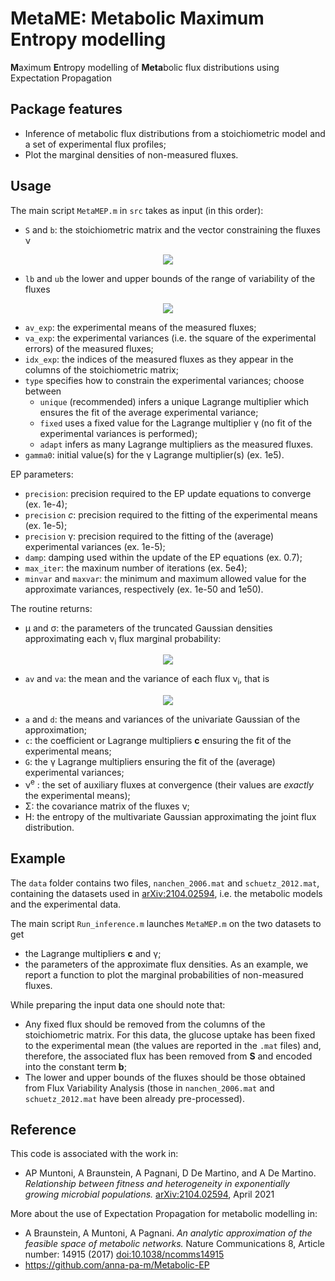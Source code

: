 # MetaME: Metabolic Maximum Entropy modelling 
**M**aximum **E**ntropy modelling of **Meta**bolic flux distributions using Expectation Propagation

## Package features
+ Inference of metabolic flux distributions from a stoichiometric model and a set of experimental flux profiles;
+ Plot the marginal densities of non-measured fluxes.


## Usage
The main script `MetaMEP.m` in `src` takes as input (in this order):
- `S` and `b`: the stoichiometric matrix and the vector constraining the fluxes &nu;

<!-- $$\begin{align}
\mathbf{S}\boldsymbol{v} = \boldsymbol{b}
\end{align}$$ --> 

<div align="center"><img style="background: transparent;" src="https://render.githubusercontent.com/render/math?math=%5Cmathbf%7BS%7D%5Cboldsymbol%7Bv%7D%20%3D%20%5Cboldsymbol%7Bb%7D"></div>

- `lb` and `ub` the lower and upper bounds of the range of variability of the fluxes

<!-- $$\begin{align}
lb\left(i\right) < v_{i} < ub\left(i\right)
\end{align}$$ --> 

<div align="center"><img style="background: transparent;" src="https://render.githubusercontent.com/render/math?math=lb%5Cleft(i%5Cright)%20%3C%20v_%7Bi%7D%20%3C%20ub%5Cleft(i%5Cright)"></div>

- `av_exp`: the experimental means of the measured fluxes;
- `va_exp`: the experimental variances (i.e. the square of the experimental errors) of the measured fluxes;
- `idx_exp`: the indices of the measured fluxes as they appear in the columns of the stoichiometric matrix;
- `type` specifies how to constrain the experimental variances; choose between 
    - `unique` (recommended) infers a unique Lagrange multiplier which ensures the fit of the average experimental variance;
    - `fixed` uses a fixed value for the Lagrange multiplier &gamma;  (no fit of the experimental variances is performed);
    - `adapt` infers as many Lagrange multipliers as the measured fluxes.
- `gamma0`: initial value(s) for the &gamma; Lagrange multiplier(s) (ex. 1e5).

EP parameters: 
- `precision`: precision required to the EP update equations to converge (ex. 1e-4);
- `precision` *c*: precision required to the fitting of the experimental means (ex. 1e-5);
- `precision` &gamma;: precision required to the fitting of the (average) experimental variances (ex. 1e-5);
- `damp`: damping used within the update of the EP equations (ex. 0.7);
- `max_iter`: the maxinum number of iterations (ex. 5e4);
- `minvar` and `maxvar`: the minimum and maximum allowed value for the approximate variances, respectively (ex. 1e-50 and 1e50).

The routine returns:
+ &mu; and &sigma;: the parameters of the truncated Gaussian densities approximating each &nu;<sub>i</sub> flux marginal probability:
<!-- $$\begin{align}
P\left(\nu_{i}\right)=\frac{1}{Z}e^{-\frac{1}{2\sigma_{i}}\left(\nu_{i} - \mu_{i}\right)^{2}}\mathbb{I}\left[lb\left(i\right) < \nu_{i} < ub\left(i\right)\right]
\end{align}$$ --> 

<div align="center"><img style="background: transparent;" src="https://render.githubusercontent.com/render/math?math=P%5Cleft(%5Cnu_%7Bi%7D%5Cright)%3D%5Cfrac%7B1%7D%7BZ%7De%5E%7B-%5Cfrac%7B1%7D%7B2%5Csigma_%7Bi%7D%7D%5Cleft(%5Cnu_%7Bi%7D%20-%20%5Cmu_%7Bi%7D%5Cright)%5E%7B2%7D%7D%5Cmathbb%7BI%7D%5Cleft%5Blb%5Cleft(i%5Cright)%20%3C%20%5Cnu_%7Bi%7D%20%3C%20ub%5Cleft(i%5Cright)%5Cright%5D"></div>

+ `av` and `va`: the mean and the variance of each flux &nu;<sub>i</sub>, that is
<!-- $$\begin{align}
<\nu_{i}>_{P}\qquad<\nu_{i}^{2}>_{P}-<\nu_{i}>_{P}^{2}
\end{align}$$ --> 

<div align="center"><img style="background: transparent;" src="https://render.githubusercontent.com/render/math?math=%3C%5Cnu_%7Bi%7D%3E_%7BP%7D%5Cqquad%3C%5Cnu_%7Bi%7D%5E%7B2%7D%3E_%7BP%7D-%3C%5Cnu_%7Bi%7D%3E_%7BP%7D%5E%7B2%7D"></div>

+ `a` and `d`: the means and variances of the univariate Gaussian of the approximation;
+ `c`: the coefficient or Lagrange multipliers **c** ensuring the fit of the experimental means;
+ `G`: the &gamma; Lagrange multipliers ensuring the fit of the (average) experimental variances;
+ &nu;<sup>e</sup> : the set of auxiliary fluxes at convergence (their values are *exactly* the experimental means);
+ &Sigma;: the covariance matrix of the fluxes &nu;;
+ H: the entropy of the multivariate Gaussian approximating the joint flux distribution.

## Example

The `data` folder contains two files, `nanchen_2006.mat` and `schuetz_2012.mat`, containing the datasets used in [arXiv:2104.02594](https://arxiv.org/abs/2104.02594), i.e. the metabolic models and the experimental data. 

The main script `Run_inference.m` launches `MetaMEP.m` on the two datasets to get 
+ the Lagrange multipliers **c** and &gamma;;
+ the parameters of the approximate flux densities.
As an example, we report a function to plot the marginal probabilities of non-measured fluxes.

While preparing the input data one should note that:
+ Any fixed flux should be removed from the columns of the stoichiometric matrix. For this data, the glucose uptake has been fixed to the experimental mean (the values are reported in the `.mat` files) and, therefore, the associated flux has been removed from **S** and encoded into the constant term **b**;
+ The lower and upper bounds of the fluxes should be those obtained from Flux Variability Analysis (those in `nanchen_2006.mat` and `schuetz_2012.mat` have been already pre-processed).




## Reference
This code is associated with the work in:
+ AP Muntoni, A Braunstein, A Pagnani, D De Martino, and A De Martino. *Relationship between fitness and heterogeneity in exponentially growing microbial populations.* [arXiv:2104.02594](https://arxiv.org/abs/2104.02594), April 2021

More about the use of Expectation Propagation for metabolic modelling in:
+ A Braunstein, A Muntoni, A Pagnani. *An analytic approximation of the feasible space of metabolic networks.* Nature Communications 8, Article number: 14915 (2017) [doi:10.1038/ncomms14915](https://www.nature.com/articles/ncomms14915)
+ https://github.com/anna-pa-m/Metabolic-EP
